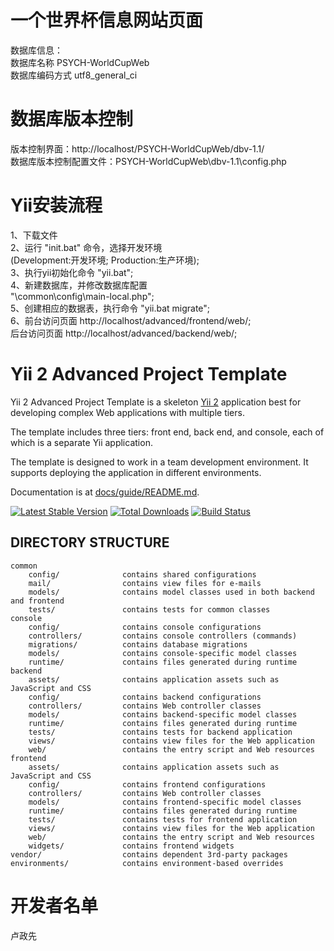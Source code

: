
一个世界杯信息网站页面
===============================
数据库信息：  
数据库名称 PSYCH-WorldCupWeb  
数据库编码方式 utf8_general_ci  

数据库版本控制
===============================
版本控制界面：http://localhost/PSYCH-WorldCupWeb/dbv-1.1/  
数据库版本控制配置文件：PSYCH-WorldCupWeb\dbv-1.1\config.php  

Yii安装流程
===============================
1、下载文件  
2、运行 "init.bat" 命令，选择开发环境  
    (Development:开发环境; Production:生产环境);  
3、执行yii初始化命令 "yii.bat";  
4、新建数据库，并修改数据库配置  
    "\common\config\main-local.php";  
5、创建相应的数据表，执行命令 "yii.bat migrate";  
6、前台访问页面 http://localhost/advanced/frontend/web/;  
   后台访问页面 http://localhost/advanced/backend/web/;  

Yii 2 Advanced Project Template
===============================

Yii 2 Advanced Project Template is a skeleton [Yii 2](http://www.yiiframework.com/) application best for
developing complex Web applications with multiple tiers.

The template includes three tiers: front end, back end, and console, each of which
is a separate Yii application.

The template is designed to work in a team development environment. It supports
deploying the application in different environments.

Documentation is at [docs/guide/README.md](docs/guide/README.md).

[![Latest Stable Version](https://poser.pugx.org/yiisoft/yii2-app-advanced/v/stable.png)](https://packagist.org/packages/yiisoft/yii2-app-advanced)
[![Total Downloads](https://poser.pugx.org/yiisoft/yii2-app-advanced/downloads.png)](https://packagist.org/packages/yiisoft/yii2-app-advanced)
[![Build Status](https://travis-ci.org/yiisoft/yii2-app-advanced.svg?branch=master)](https://travis-ci.org/yiisoft/yii2-app-advanced)

DIRECTORY STRUCTURE
-------------------

```
common
    config/              contains shared configurations
    mail/                contains view files for e-mails
    models/              contains model classes used in both backend and frontend
    tests/               contains tests for common classes    
console
    config/              contains console configurations
    controllers/         contains console controllers (commands)
    migrations/          contains database migrations
    models/              contains console-specific model classes
    runtime/             contains files generated during runtime
backend
    assets/              contains application assets such as JavaScript and CSS
    config/              contains backend configurations
    controllers/         contains Web controller classes
    models/              contains backend-specific model classes
    runtime/             contains files generated during runtime
    tests/               contains tests for backend application    
    views/               contains view files for the Web application
    web/                 contains the entry script and Web resources
frontend
    assets/              contains application assets such as JavaScript and CSS
    config/              contains frontend configurations
    controllers/         contains Web controller classes
    models/              contains frontend-specific model classes
    runtime/             contains files generated during runtime
    tests/               contains tests for frontend application
    views/               contains view files for the Web application
    web/                 contains the entry script and Web resources
    widgets/             contains frontend widgets
vendor/                  contains dependent 3rd-party packages
environments/            contains environment-based overrides
```

开发者名单
===============================
卢政先  